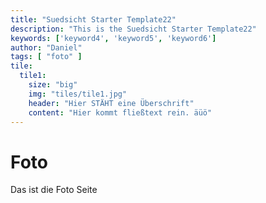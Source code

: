 ```yaml
---
title: "Suedsicht Starter Template22"
description: "This is the Suedsicht Starter Template22"
keywords: ['keyword4', 'keyword5', 'keyword6']
author: "Daniel"
tags: [ "foto" ]
tile:
  tile1:
    size: "big"
    img: "tiles/tile1.jpg"
    header: "Hier STÄHT eine Überschrift"
    content: "Hier kommt fließtext rein. äüö"
---
```

# Foto

Das ist die Foto Seite

